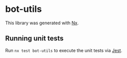 # bot-utils

This library was generated with [Nx](https://nx.dev).

## Running unit tests

Run `nx test bot-utils` to execute the unit tests via [Jest](https://jestjs.io).
